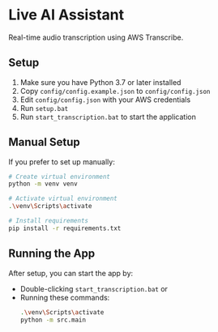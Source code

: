 # Live AI Assistant

Real-time audio transcription using AWS Transcribe.

## Setup

1. Make sure you have Python 3.7 or later installed
2. Copy `config/config.example.json` to `config/config.json`
3. Edit `config/config.json` with your AWS credentials
4. Run `setup.bat`
5. Run `start_transcription.bat` to start the application

## Manual Setup

If you prefer to set up manually:

```bash
# Create virtual environment
python -m venv venv

# Activate virtual environment
.\venv\Scripts\activate

# Install requirements
pip install -r requirements.txt
```

## Running the App

After setup, you can start the app by:
- Double-clicking `start_transcription.bat`
  or
- Running these commands:
  ```bash
  .\venv\Scripts\activate
  python -m src.main
  ```
